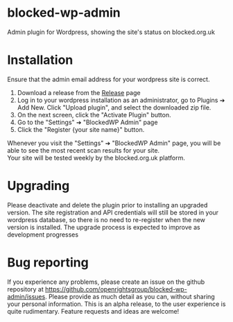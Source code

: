 # blocked-wp-admin
Admin plugin for Wordpress, showing the site's status on blocked.org.uk

# Installation

Ensure that the admin email address for your wordpress site is correct.

1. Download a release from the [Release](https://github.com/openrightsgroup/blocked-wp-admin/releases/) page
2. Log in to your wordpress installation as an administrator, go to Plugins ➔ Add New.  Click "Upload plugin", and select the downloaded zip file.
3. On the next screen, click the "Activate Plugin" button.
4. Go to the "Settings" ➔ "BlockedWP Admin" page
5. Click the "Register {your site name}" button.

Whenever you visit the "Settings" ➔ "BlockedWP Admin" page, you will be able to see the most recent scan results for your site.  
Your site will be tested weekly by the blocked.org.uk platform.

# Upgrading

Please deactivate and delete the plugin prior to installing an upgraded version.  The site registration and API credentials will 
still be stored in your wordpress database, so there is no need to re-register when the new version is installed.  The upgrade process is expected to improve as development progresses

# Bug reporting

If you experience any problems, please create an issue on the github repository at https://github.com/openrightsgroup/blocked-wp-admin/issues.  Please provide as much detail as you can, without sharing your personal information. 
This is an alpha release, to the user experience is quite rudimentary.  Feature requests and ideas are welcome!
